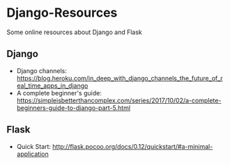 # Django-Resources
Some online resources about Django and Flask

## Django
- Django channels: https://blog.heroku.com/in_deep_with_django_channels_the_future_of_real_time_apps_in_django
- A complete beginner's guide: https://simpleisbetterthancomplex.com/series/2017/10/02/a-complete-beginners-guide-to-django-part-5.html
## Flask
- Quick Start: http://flask.pocoo.org/docs/0.12/quickstart/#a-minimal-application
